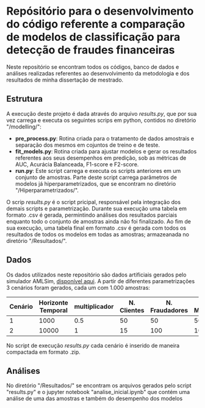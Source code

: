 # Repósitório para o desenvolvimento do código referente a comparação de modelos de classificação para detecção de fraudes financeiras

Neste repositório se encontram todos os códigos, banco de dados e análises realizadas referentes ao desenvolvimento da metodologia e dos resultados de minha dissertação de mestrado.

## Estrutura

A execução deste projeto é dada através do arquivo *results.py*, que por sua vez carrega e executa os seguintes scrips em python, contidos no diretório "/modelling/":
- **pre_process.py**: Rotina criada para o tratamento de dados amostrais e separação dos mesmos em cojuntos de treino e de teste.
- **fit_models.py**: Rotina criada para ajustar modelos e gerar os resultados referentes aos seus desempenhos em predição, sob as métricas de AUC, Acurácia Balanceada, F1-score e F2-score. 
- **run.py**: Este script carrega e executa os scripts anteriores em um conjunto de amostras. Parte deste script carrega parâmetros de modelos já hiperparametrizados, que se encontram no diretório "/Hiperparametrizados/".

O scrip *results.py* é o script pricipal, responsável pela integração dos demais scripts e parametrização. Durante sua execução uma tabela em formato .csv é gerada, permintindo análises dos resultados parciais enquanto todo o conjunto de amostras ainda não foi finalizado. Ao fim de sua execução, uma tabela final em formato .csv é gerada com todos os resultados de todos os modelos em todas as amostras; armazeanada no diretório "/Resultados/".

## Dados

Os dados utilizados neste repositório são dados artificiais gerados pelo simulador AMLSim, [disponível aqui](https://github.com/IBM/AMLSim). A partir de diferentes parametrizações 3 cenários foram gerados, cada um com 1.000 amostras:

| Cenário | Horizonte Temporal | multiplicador | N. Clientes | N. Fraudadores | N. Mercados | N. Bancos | Prob. Fraude | Limite Transf. |
|---------|--------------------|---------------|-------------|----------------|-------------|-----------|--------------|----------------|
| 1       | 1000               | 0.5           | 50          | 50             | 500         | 5         | 0.01         | 50000          |
| 2       | 10000              | 1             | 15          | 100            | 100         | 2         | 0.001        | 2.000.00.000   |

No script de execução *results.py* cada cenário é inserido de maneira compactada em formato .zip.

## Análises

No diretório "/Resultados/" se encontram os arquivos gerados pelo script "results.py" e o jupyter notebook "analise_inicial.ipynb" que contém uma análise de uma das amostras e também do desempenho dos modelos
